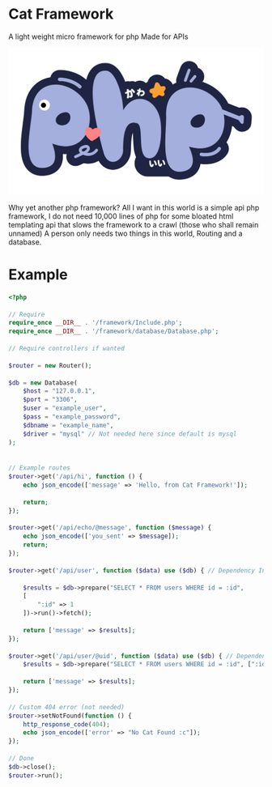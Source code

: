 # Cat Framework
A light weight micro framework for php
Made for APIs

![alt text](https://github.com/andregans/code_logotype/blob/main/PHP%20Logotype.png?raw=true)

Why yet another php framework? All I want in this world is a simple api php framework, I do not need 10,000 lines of php for some bloated html templating api that slows the framework to a crawl (those who shall remain unnamed)
A person only needs two things in this world, Routing and a database.

# Example

```php
<?php

// Require
require_once __DIR__ . '/framework/Include.php';
require_once __DIR__ . '/framework/database/Database.php';

// Require controllers if wanted

$router = new Router();

$db = new Database(
    $host = "127.0.0.1",
    $port = "3306",
    $user = "example_user",
    $pass = "example_password",
    $dbname = "example_name",
    $driver = "mysql" // Not needed here since default is mysql
);


// Example routes
$router->get('/api/hi', function () {
    echo json_encode(['message' => 'Hello, from Cat Framework!']);

    return;
});

$router->get('/api/echo/@message', function ($message) {
    echo json_encode(['you_sent' => $message]);
    return;
});

$router->get('/api/user', function ($data) use ($db) { // Dependency Injection for database
    
    $results = $db->prepare("SELECT * FROM users WHERE id = :id", 
    [
        ":id" => 1
    ])->run()->fetch();

    return ['message' => $results];
});

$router->get('/api/user/@uid', function ($data) use ($db) { // Dependency Injection for database
    $results = $db->prepare("SELECT * FROM users WHERE id = :id", [":id" => 1])->run()->fetch();

    return ['message' => $results];
});

// Custom 404 error (not needed)
$router->setNotFound(function () {
    http_response_code(404);
    echo json_encode(['error' => "No Cat Found :c"]);
});

// Done
$db->close();
$router->run();
```
